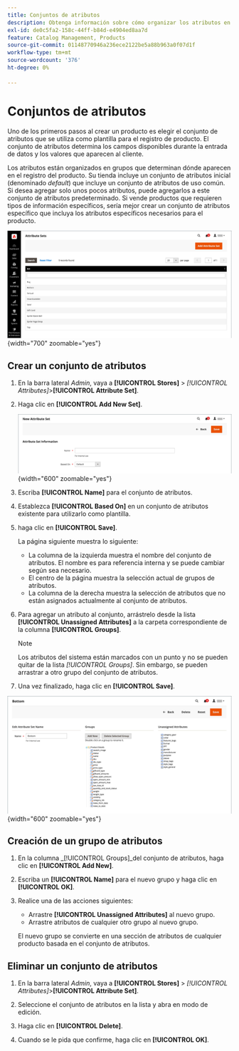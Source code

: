 ```yaml
---
title: Conjuntos de atributos
description: Obtenga información sobre cómo organizar los atributos en grupos, que determinan dónde aparecen en el registro del producto.
exl-id: de0c5fa2-158c-44ff-b84d-e4904ed8aa7d
feature: Catalog Management, Products
source-git-commit: 01148770946a236ece2122be5a88b963a0f07d1f
workflow-type: tm+mt
source-wordcount: '376'
ht-degree: 0%

---
```


# Conjuntos de atributos

Uno de los primeros pasos al crear un producto es elegir el conjunto de atributos que se utiliza como plantilla para el registro de producto. El conjunto de atributos determina los campos disponibles durante la entrada de datos y los valores que aparecen al cliente.

Los atributos están organizados en grupos que determinan dónde aparecen en el registro del producto. Su tienda incluye un conjunto de atributos inicial (denominado _default_) que incluye un conjunto de atributos de uso común. Si desea agregar solo unos pocos atributos, puede agregarlos a este conjunto de atributos predeterminado. Si vende productos que requieren tipos de información específicos, sería mejor crear un conjunto de atributos específico que incluya los atributos específicos necesarios para el producto.

![Conjuntos de atributos](./assets/attribute-sets.png){width="700" zoomable="yes"}

## Crear un conjunto de atributos

1. En la barra lateral _Admin_, vaya a **[!UICONTROL Stores]** > _[!UICONTROL Attributes]_>**[!UICONTROL Attribute Set]**.

1. Haga clic en **[!UICONTROL Add New Set]**.

   ![Conjunto de atributos - editar nombre](./assets/attribute-set-new.png){width="600" zoomable="yes"}

1. Escriba **[!UICONTROL Name]** para el conjunto de atributos.

1. Establezca **[!UICONTROL Based On]** en un conjunto de atributos existente para utilizarlo como plantilla.

1. haga clic en **[!UICONTROL Save]**.

   La página siguiente muestra lo siguiente:

   - La columna de la izquierda muestra el nombre del conjunto de atributos. El nombre es para referencia interna y se puede cambiar según sea necesario.
   - El centro de la página muestra la selección actual de grupos de atributos.
   - La columna de la derecha muestra la selección de atributos que no están asignados actualmente al conjunto de atributos.

1. Para agregar un atributo al conjunto, arrástrelo desde la lista **[!UICONTROL Unassigned Attributes]** a la carpeta correspondiente de la columna **[!UICONTROL Groups]**.

   >[!NOTE]
   >
   >Los atributos del sistema están marcados con un punto y no se pueden quitar de la lista _[!UICONTROL Groups]_. Sin embargo, se pueden arrastrar a otro grupo del conjunto de atributos.

1. Una vez finalizado, haga clic en **[!UICONTROL Save]**.

![Conjunto de atributos - editar](./assets/attribute-set-edit.png){width="600" zoomable="yes"}

## Creación de un grupo de atributos

1. En la columna _[!UICONTROL Groups]_del conjunto de atributos, haga clic en **[!UICONTROL Add New]**.

1. Escriba un **[!UICONTROL Name]** para el nuevo grupo y haga clic en **[!UICONTROL OK]**.

1. Realice una de las acciones siguientes:

   - Arrastre **[!UICONTROL Unassigned Attributes]** al nuevo grupo.
   - Arrastre atributos de cualquier otro grupo al nuevo grupo.

   El nuevo grupo se convierte en una sección de atributos de cualquier producto basada en el conjunto de atributos.

## Eliminar un conjunto de atributos

1. En la barra lateral _Admin_, vaya a **[!UICONTROL Stores]** > _[!UICONTROL Attributes]_>**[!UICONTROL Attribute Set]**.

1. Seleccione el conjunto de atributos en la lista y abra en modo de edición.

1. Haga clic en **[!UICONTROL Delete]**.

1. Cuando se le pida que confirme, haga clic en **[!UICONTROL OK]**.

